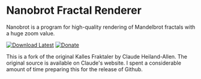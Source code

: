 ﻿# Nanobrot Fractal Renderer

Nanobrot is a program for high-quality rendering of Mandelbrot fractals with a huge zoom value.

[![Download Latest](https://img.shields.io/badge/download-latest-green.svg)](https://github.com/flutomax/nanobrot/)
[![Donate](https://img.shields.io/badge/donate-paypal-blue.svg)](https://paypal.me/flutomax)

This is a fork of the original Kalles Fraktaler by Claude Heiland-Allen.
The original source is available on Claude's website. 
I spent a considerable amount of time preparing this for the release of Github.